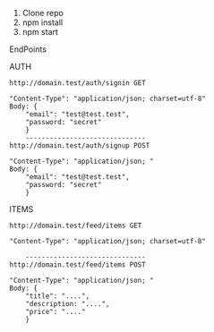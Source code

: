 1. Clone repo
2. npm install
3. npm start



EndPoints

AUTH
   
    http://domain.test/auth/signin GET
    
    "Content-Type": "application/json; charset=utf-8"
    Body: {
        "email": "test@test.test",
        "password: "secret"
        }
        ------------------------------
    http://domain.test/auth/signup POST
            
    "Content-Type": "application/json; "
    Body: {
        "email": "test@test.test",
        "password: "secret"
        }


ITEMS    
   
    http://domain.test/feed/items GET

    "Content-Type": "application/json; charset=utf-8"
 
        ------------------------------
    http://domain.test/feed/items POST
            
    "Content-Type": "application/json; "
    Body: {
        "title": "....",
        "description: "....",
        "price": "...."
        }
